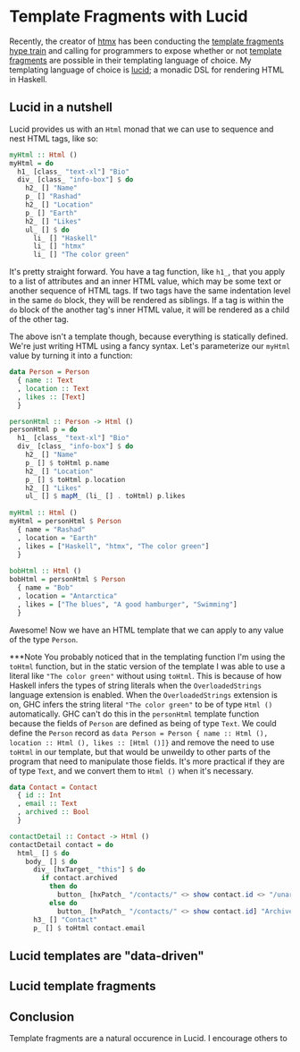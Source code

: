 # Template Fragments with Lucid

Recently, the creator of [htmx]() has been conducting the [template fragments hype train]() and
calling for programmers to expose whether or not [template fragments](https://htmx.org/essays/template-fragments/)
are possible in their templating language of choice.
My templating language of choice is [lucid](); a monadic DSL for rendering HTML in Haskell.

## Lucid in a nutshell

Lucid provides us with an `Html` monad that we can use to sequence and nest HTML tags, like so:

```haskell
myHtml :: Html ()
myHtml = do
  h1_ [class_ "text-xl"] "Bio"
  div_ [class_ "info-box"] $ do
    h2_ [] "Name"
    p_ [] "Rashad"
    h2_ [] "Location"
    p_ [] "Earth"
    h2_ [] "Likes"
    ul_ [] $ do
      li_ [] "Haskell"
      li_ [] "htmx"
      li_ [] "The color green"
```

It's pretty straight forward.
You have a tag function, like `h1_`, that you apply to a list of attributes and an inner HTML value, which may be some text or another sequence of HTML tags.
If two tags have the same indentation level in the same `do` block, they will be rendered as siblings.
If a tag is within the `do` block of the another tag's inner HTML value, it will be rendered as a child of the other tag.

The above isn't a template though, because everything is statically defined. We're just writing HTML using a fancy syntax.
Let's parameterize our `myHtml` value by turning it into a function:

```haskell
data Person = Person
  { name :: Text
  , location :: Text
  , likes :: [Text]
  }

personHtml :: Person -> Html ()
personHtml p = do
  h1_ [class_ "text-xl"] "Bio"
  div_ [class_ "info-box"] $ do
    h2_ [] "Name"
    p_ [] $ toHtml p.name
    h2_ [] "Location"
    p_ [] $ toHtml p.location
    h2_ [] "Likes"
    ul_ [] $ mapM_ (li_ [] . toHtml) p.likes
    
myHtml :: Html ()
myHtml = personHtml $ Person
  { name = "Rashad"
  , location = "Earth"
  , likes = ["Haskell", "htmx", "The color green"]
  }
  
bobHtml :: Html ()
bobHtml = personHtml $ Person
  { name = "Bob"
  , location = "Antarctica"
  , likes = ["The blues", "A good hamburger", "Swimming"]
  }
```

Awesome! Now we have an HTML template that we can apply to any value of the type `Person`.

***Note
You probably noticed that in the templating function I'm using the `toHtml` function, but in the static version of the template I was able to use a literal like `"The color green"` without using `toHtml`. This is because of how Haskell infers the types of string literals when the `OverloadedStrings` language extension is enabled. When the `OverloadedStrings` extension is on, GHC infers the string literal `"The color green"` to be of type `Html ()` automatically. GHC can't do this in the `personHtml` template function because the fields of `Person` are defined as being of type `Text`. We could define the `Person` record as `data Person = Person { name :: Html (), location :: Html (), likes :: [Html ()]}` and remove the need to use `toHtml` in our template, but that would be unweildy to other parts of the program that need to manipulate those fields. It's more practical if they are of type `Text`, and we convert them to `Html ()` when it's necessary.

```haskell
data Contact = Contact
  { id :: Int
  , email :: Text
  , archived :: Bool
  }

contactDetail :: Contact -> Html ()
contactDetail contact = do
  html_ [] $ do
    body_ [] $ do
      div_ [hxTarget_ "this"] $ do
        if contact.archived
          then do
            button_ [hxPatch_ "/contacts/" <> show contact.id <> "/unarchive"] "Unarchive"
          else do
            button_ [hxPatch_ "/contacts/" <> show contact.id] "Archive"
      h3_ [] "Contact"
      p_ [] $ toHtml contact.email
```

## Lucid templates are "data-driven"

## Lucid template fragments

## Conclusion

Template fragments are a natural occurence in Lucid. I encourage others to 

